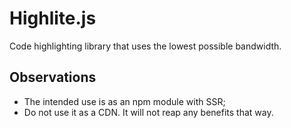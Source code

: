 # Highlite.js

Code highlighting library that uses the lowest possible bandwidth.

## Observations

- The intended use is as an npm module with SSR;
- Do not use it as a CDN. It will not reap any benefits that way.

